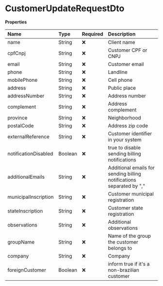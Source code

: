# CustomerUpdateRequestDto

**Properties**

| Name                 | Type    | Required | Description                                                          |
| :------------------- | :------ | :------- | :------------------------------------------------------------------- |
| name                 | String  | ❌       | Client name                                                          |
| cpfCnpj              | String  | ❌       | Customer CPF or CNPJ                                                 |
| email                | String  | ❌       | Customer email                                                       |
| phone                | String  | ❌       | Landline                                                             |
| mobilePhone          | String  | ❌       | Cell phone                                                           |
| address              | String  | ❌       | Public place                                                         |
| addressNumber        | String  | ❌       | Address number                                                       |
| complement           | String  | ❌       | Address complement                                                   |
| province             | String  | ❌       | Neighborhood                                                         |
| postalCode           | String  | ❌       | Address zip code                                                     |
| externalReference    | String  | ❌       | Customer identifier in your system                                   |
| notificationDisabled | Boolean | ❌       | true to disable sending billing notifications                        |
| additionalEmails     | String  | ❌       | Additional emails for sending billing notifications separated by "," |
| municipalInscription | String  | ❌       | Customer municipal registration                                      |
| stateInscription     | String  | ❌       | Customer state registration                                          |
| observations         | String  | ❌       | Additional observations                                              |
| groupName            | String  | ❌       | Name of the group the customer belongs to                            |
| company              | String  | ❌       | Company                                                              |
| foreignCustomer      | Boolean | ❌       | inform true if it's a non-brazilian customer                         |

<!-- This file was generated by liblab | https://liblab.com/ -->
